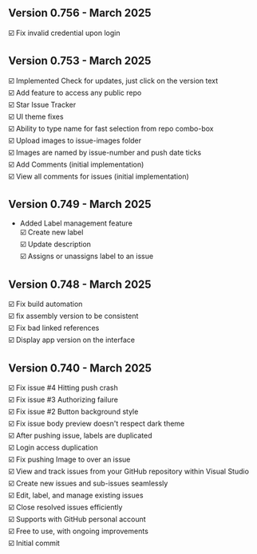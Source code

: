 
## Version 0.756 - March 2025
☑️ Fix invalid credential upon login  

## Version 0.753 - March 2025
☑️ Implemented Check for updates, just click on the version text  
☑️ Add feature to access any public repo  
☑️ Star Issue Tracker  
☑️ UI theme fixes  
☑️ Ability to type name for fast selection from repo combo-box  
☑️ Upload images to issue-images folder  
☑️ Images are named by issue-number and push date ticks  
☑️ Add Comments  (initial implementation)  
☑️ View all comments for issues (initial implementation)  


## Version 0.749 - March 2025
- Added Label management feature  
    ☑️ Create new label  
    ☑️ Update description  
    ☑️ Assigns or unassigns label to an issue  

## Version 0.748 - March 2025
☑️ Fix build automation  
☑️ fix assembly version to be consistent  
☑️ Fix bad linked references  
☑️ Display app version on the interface  

## Version 0.740 - March 2025

☑️ Fix issue #4 Hitting push crash  
☑️ Fix issue #3 Authorizing failure  
☑️ Fix issue #2 Button background style  
☑️ Fix issue body preview doesn't respect dark theme  
☑️ After pushing issue, labels are duplicated  
☑️ Login access duplication  
☑️ Fix pushing Image to over an issue  
☑️ View and track issues from your GitHub repository within Visual Studio  
☑️ Create new issues and sub-issues seamlessly  
☑️ Edit, label, and manage existing issues  
☑️ Close resolved issues efficiently  
☑️ Supports with GitHub personal account  
☑️ Free to use, with ongoing improvements  
☑️ Initial commit  
